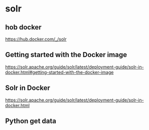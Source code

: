 # solr

## hob docker

https://hub.docker.com/_/solr

## Getting started with the Docker image

https://solr.apache.org/guide/solr/latest/deployment-guide/solr-in-docker.html#getting-started-with-the-docker-image

## Solr in Docker

https://solr.apache.org/guide/solr/latest/deployment-guide/solr-in-docker.html

## Python get data






